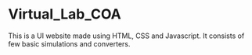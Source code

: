 # Virtual_Lab_COA
This is a UI website made using HTML, CSS and Javascript. It consists of few basic simulations and converters.
